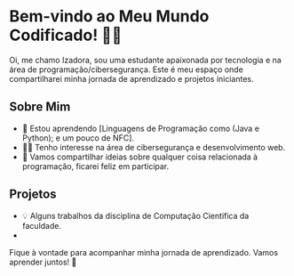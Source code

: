 # Bem-vindo ao Meu Mundo Codificado! 👩‍💻

Oi, me chamo Izadora, sou uma estudante apaixonada por tecnologia e na área de programação/cibersegurança. Este é meu espaço onde compartilharei minha jornada de aprendizado e projetos iniciantes.

## Sobre Mim

- 🌱 Estou aprendendo [Linguagens de Programação como (Java e Python); e um pouco de NFC].
- 👩‍💻 Tenho interesse na área de cibersegurança e desenvolvimento web.
- 💬 Vamos compartilhar ideias sobre qualquer coisa relacionada à programação, ficarei feliz em participar.


## Projetos

- 💡 Alguns trabalhos da disciplina de Computação Cientifica da faculdade.
- 


Fique à vontade para acompanhar minha jornada de aprendizado. Vamos aprender juntos! 🚀
